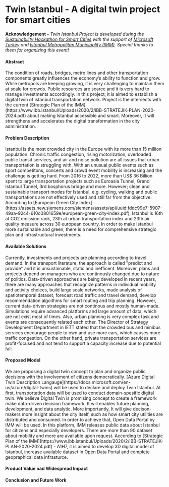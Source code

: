 # Twin Istanbul - A digital twin project for smart cities

**Acknowledgement -** *Twin Istanbul Project is developed during the [Sustainability Hackathon for Smart Cities](https://surdurulebilirsehirler.ist) with the support of [Microsoft Turkey](https://www.microsoft.com/tr-tr) and [Istanbul Metropolitan Municipality (IMM)](http://ibb.istanbul/). Special thanks to them for organizing this event!*

<h4> Abstract </h4> The condition of roads, bridges, metro lines and other transportation components greatly influences the economy’s ability to function and grow. While metropols are keeping growing, it is very challenging to maintain them at scale for crowds. Public resources are scarce and it is very hard to manage investments accordingly. In this project, it is aimed to establish a digital twin of istanbul transportation network. Project is the intersects with the current [Strategic Plan of the IMM](https://www.ibb.istanbul/Uploads/2020/2/iBB-STRATEJIK-PLAN-2020-2024.pdf) about making Istanbul accessible and smart. Moreover, it will strengthens and accelerates the digital transformation in the city administration. 

<h4> Problem Description </h4> Istanbul is the most crowded city in the Europe with its more than 15 million population. Chronic traffic congestion, rising motorization, overloaded public transit services, and air and noise pollution are all issues that urban transportation is struggling with. With an unusual public events such as sport competitons, concerts and crowd event mobility is increasing and the challenge is getting hard. From 2016 to 2022, more than US$ 36 Billion spent to large transportation projects such as Euroasia Tunnel, Grand Istanbul Tunnel, 3rd bosphorus bridge and more. However; clean and sustainable transport modes for Istanbul, e.g. cycling, walking and public transportations are not effectively used and still far from the objective. According to [European Green City Index](https://assets.new.siemens.com/siemens/assets/api/uuid:fddc99e7-5907-49aa-92c4-610c0801659e/european-green-city-index.pdf), Istanbul is 16th at CO2 emission rank, 23th at urban transportation index and 23th air quality measure across 30 european country. In order to make Istanbul more sustainable and green, there is a need for comprehensive strategic plan and infrastructural investments. 

<h4> Available Solutions </h4> Currently, investments and projects are planning according to travel demand. In the transport literature, the approach is called "predict and provide" and it is unsustainable, static and inefficent. Moreover, plans and projects depend on managers who are continously changed due to nature of politics. Data-driven approaches are being developed in recent years, there are many approaches that recognize patterns in individual mobility and activity choices, build large scale networks, made analysis of spatiotemporal dataset, forecast road traffic and travel demand, develop recommendation algoithms for smart routing and trip planning. However, current data-driven strategies are not continous and mostly human-made. Simulations require advanced platforms and large amount of data, which are not exist most of times. Also, urban planning is very complex task and events are consequently related each other. The Director of Strategy Development Department in IETT stated that the crowded bus and minibus services encourage people to own and use more cars, which causes more traffic congestion. On the other hand, private transportation services are profit-focused and not tend to support a capacity increase due to potential fall.

<h4> Proposed Model </h4> We are proposing a digital twin concept to plan and organize public decisions with the involvement of citizens democratically. [Azure Digital Twin Description Langauge](https://docs.microsoft.com/en-us/azure/digital-twins) will be used to declare and deploy Twin Istanbul. At first, transportation data will be used to conduct domain-spesific digital twin. We believe Digital Twin is promising concept to create a framework make data-driven decision framework. It will enables future planning, development, and data analytic. More importantly, It will give decison-makers more insight about the city itself, such as how smart city utilities are distributed and consumed. In order to achieve that, Open Data Portal by IMM will be used. In this platform, IMM releases public data about Istanbul for citizens and especially developers. There are more than 90 dataset about mobility and more are available upon request. According to [Strategic Plan of the IMM](https://www.ibb.istanbul/Uploads/2020/2/iBB-STRATEJIK-PLAN-2020-2024.pdf) - A1H7, it is aimed to develop 3D digital model of Istanbul, increase available dataset in Open Data Portal and complete geopraphical data infrasturce. 

<h4> Product Value nad Widespread Impact</h4>

<h4> Conclusion and Future Work </h4>




